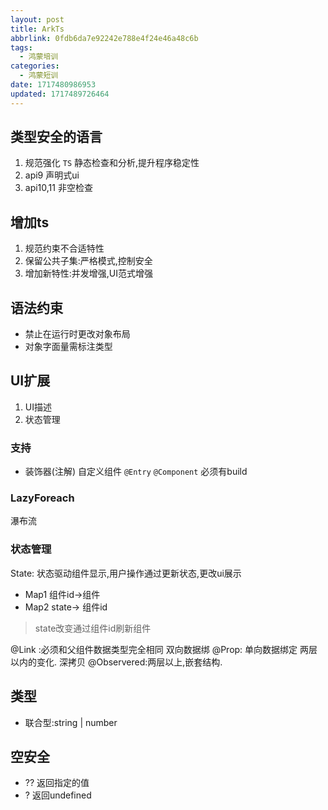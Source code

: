 ```yaml
---
layout: post
title: ArkTs
abbrlink: 0fdb6da7e92242e788e4f24e46a48c6b
tags:
  - 鸿蒙培训
categories:
  - 鸿蒙短训
date: 1717480986953
updated: 1717489726464
---
```


## 类型安全的语言

1. 规范强化 `TS` 静态检查和分析,提升程序稳定性
2. api9 声明式ui
3. api10,11 非空检查

## 增加ts

1. 规范约束不合适特性
2. 保留公共子集:严格模式,控制安全
3. 增加新特性:并发增强,UI范式增强

## 语法约束

- 禁止在运行时更改对象布局
- 对象字面量需标注类型

## UI扩展

1. UI描述
2. 状态管理

### 支持

- 装饰器(注解)
  自定义组件 `@Entry` `@Component` 必须有build

### LazyForeach

瀑布流

### 状态管理

State: 状态驱动组件显示,用户操作通过更新状态,更改ui展示

- Map1 组件id->组件
- Map2 state-> 组件id

> state改变通过组件id刷新组件

@Link :必须和父组件数据类型完全相同 双向数据绑
@Prop: 单向数据绑定 两层以内的变化. 深拷贝
@Observered:两层以上,嵌套结构.

## 类型

- 联合型:string | number

## 空安全

- ??  返回指定的值
- ?    返回undefined
